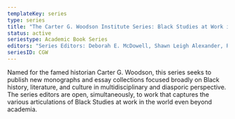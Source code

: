 ```yaml
---
templateKey: series
type: series
title: "The Carter G. Woodson Institute Series: Black Studies at Work in the World"
status: active
seriestype: Academic Book Series
editors: "Series Editors: Deborah E. McDowell, Shawn Leigh Alexander, Robert T. Vinson"
seriesID: CGW
---
```

Named for the famed historian Carter G. Woodson, this series seeks to publish new monographs and essay collections focused broadly on Black history, literature, and culture in multidisciplinary and diasporic perspective. The series editors are open, simultaneously, to work that captures the various articulations of Black Studies at work in the world even beyond academia.